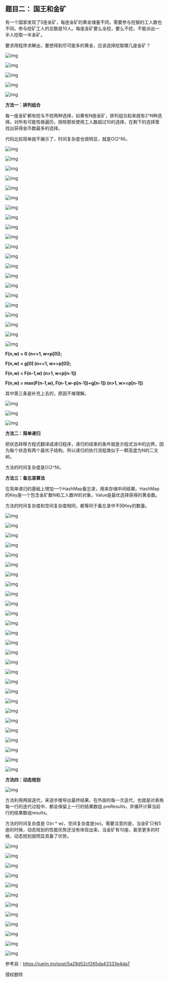 

## **题目二： 国王和金矿**

有一个国家发现了5座金矿，每座金矿的黄金储量不同，需要参与挖掘的工人数也不同。参与挖矿工人的总数是10人。每座金矿要么全挖，要么不挖，不能派出一半人挖取一半金矿。

要求用程序求解出，要想得到尽可能多的黄金，应该选择挖取哪几座金矿？

![img](https://user-gold-cdn.xitu.io/2017/12/8/1603368fd22e062e?imageslim)

![img](https://user-gold-cdn.xitu.io/2017/12/8/1603368e8d432a80?imageslim)

![img](https://user-gold-cdn.xitu.io/2017/12/8/1603368fe8120a22?imageslim)

![img](https://user-gold-cdn.xitu.io/2017/12/8/1603368fedac64cf?imageslim)

![img](https://user-gold-cdn.xitu.io/2017/12/8/1603368ff5fca280?imageslim)

**方法一：排列组合**

每一座金矿都有挖与不挖两种选择，如果有N座金矿，排列组合起来就有2^N种选择。对所有可能性做遍历，排除那些使用工人数超过10的选择，在剩下的选择里找出获得金币数最多的选择。

代码比较简单就不展示了，时间复杂度也很明显，就是O(2^N)。

![img](https://user-gold-cdn.xitu.io/2017/12/8/1603368ff1f45d27?imageslim)

![img](https://user-gold-cdn.xitu.io/2017/12/8/1603368ff8cf069a?imageslim)

![img](https://user-gold-cdn.xitu.io/2017/12/8/1603368ff9e40758?imageslim)

![img](https://user-gold-cdn.xitu.io/2017/12/8/16033690198d2b1f?imageslim)

![img](https://user-gold-cdn.xitu.io/2017/12/8/160336901f0e334b?imageslim)

![img](https://user-gold-cdn.xitu.io/2017/12/8/160336901d8d060f?imageslim)

![img](https://user-gold-cdn.xitu.io/2017/12/8/160336901f9c8b13?imageslim)

![img](https://user-gold-cdn.xitu.io/2017/12/8/1603369022e1b7a9?imageslim)

![img](https://user-gold-cdn.xitu.io/2017/12/8/1603369026ab6e11?imageslim)

![img](https://user-gold-cdn.xitu.io/2017/12/8/160336903f844a33?imageslim)

![img](https://user-gold-cdn.xitu.io/2017/12/8/1603369044076e11?imageslim)

![img](https://user-gold-cdn.xitu.io/2017/12/8/16033690438db255?imageslim)

![img](https://user-gold-cdn.xitu.io/2017/12/8/1603369045a233b5?imageslim)

![img](https://user-gold-cdn.xitu.io/2017/12/8/1603369045668942?imageslim)

![img](https://user-gold-cdn.xitu.io/2017/12/8/160336904cd9762e?imageslim)

![img](https://user-gold-cdn.xitu.io/2017/12/8/1603369067e3d9e1?imageslim)

![img](https://user-gold-cdn.xitu.io/2017/12/8/1603369066cfd06e?imageslim)

![img](https://user-gold-cdn.xitu.io/2017/12/8/160336906a894751?imageslim)

![img](https://user-gold-cdn.xitu.io/2017/12/8/160336906c4bd13f?imageslim)

![img](https://user-gold-cdn.xitu.io/2017/12/8/160336906e84d358?imageslim)

![img](https://user-gold-cdn.xitu.io/2017/12/8/1603369070cee0ee?imageslim)

**F(n,w) = 0    (n<=1, w<p[0]);**

**F(n,w) = g[0]     (n==1, w>=p[0]);**

**F(n,w) = F(n-1,w)    (n>1, w<p[n-1])**  

**F(n,w) = max(F(n-1,w),  F(n-1,w-p[n-1])+g[n-1])    (n>1, w>=p[n-1])**

其中第三条是补充上去的，原因不难理解。

![img](https://user-gold-cdn.xitu.io/2017/12/8/160336908dd51304?imageslim)

![img](https://user-gold-cdn.xitu.io/2017/12/8/160336909352a723?imageslim)

![img](https://user-gold-cdn.xitu.io/2017/12/8/16033690968ccf88?imageslim)

**方法二：简单递归**

把状态转移方程式翻译成递归程序，递归的结束的条件就是方程式当中的边界。因为每个状态有两个最优子结构，所以递归的执行流程类似于一颗高度为N的二叉树。

方法的时间复杂度是O(2^N)。



**方法三：备忘录算法**

在简单递归的基础上增加一个HashMap备忘录，用来存储中间结果。HashMap的Key是一个包含金矿数N和工人数W的对象，Value是最优选择获得的黄金数。

方法的时间复杂度和空间复杂度相同，都等同于备忘录中不同Key的数量。



![img](https://user-gold-cdn.xitu.io/2017/12/8/1603369097a0754d?imageslim)

![img](https://user-gold-cdn.xitu.io/2017/12/8/16033690950c7915?imageslim)

![img](https://user-gold-cdn.xitu.io/2017/12/8/16033690a006f3b8?imageslim)

![img](https://user-gold-cdn.xitu.io/2017/12/8/16033690b4278419?imageslim)

![img](https://user-gold-cdn.xitu.io/2017/12/8/16033690b7aa4c2d?imageslim)

![img](https://user-gold-cdn.xitu.io/2017/12/8/16033690b74f3c2f?imageslim)

![img](https://user-gold-cdn.xitu.io/2017/12/8/16033690bd8eee4b?imageslim)

![img](https://user-gold-cdn.xitu.io/2017/12/8/16033690c2eb4114?imageslim)

![img](https://user-gold-cdn.xitu.io/2017/12/8/16033690c8fa15c7?imageslim)

![img](https://user-gold-cdn.xitu.io/2017/12/8/16033690dd67de08?imageslim)

![img](https://user-gold-cdn.xitu.io/2017/12/8/16033690df3e7462?imageslim)

![img](https://user-gold-cdn.xitu.io/2017/12/8/16033690dee0cb63?imageslim)

![img](https://user-gold-cdn.xitu.io/2017/12/8/16033690f00e7020?imageslim)

![img](https://user-gold-cdn.xitu.io/2017/12/8/16033690ee00fcaf?imageslim)

![img](https://user-gold-cdn.xitu.io/2017/12/8/16033690eeb1a53a?imageslim)

![img](https://user-gold-cdn.xitu.io/2017/12/8/160336910d031bea?imageslim)

![img](https://user-gold-cdn.xitu.io/2017/12/8/160336910baf0deb?imageslim)

![img](https://user-gold-cdn.xitu.io/2017/12/8/16033691103c5a49?imageslim)

![img](https://user-gold-cdn.xitu.io/2017/12/8/1603369112dbce90?imageslim)

![img](https://user-gold-cdn.xitu.io/2017/12/8/16033691137e08a8?imageslim)

![img](https://user-gold-cdn.xitu.io/2017/12/8/160336911cbb42f4?imageslim)

![img](https://user-gold-cdn.xitu.io/2017/12/8/160336912f22f7f3?imageslim)

![img](https://user-gold-cdn.xitu.io/2017/12/8/1603369135de3002?imageslim)



![img](https://user-gold-cdn.xitu.io/2017/12/8/160336913a5a776d?imageslim)

![img](https://user-gold-cdn.xitu.io/2017/12/8/160336913882dc68?imageslim)

![img](https://user-gold-cdn.xitu.io/2017/12/8/16033691414b3177?imageslim)

![img](https://user-gold-cdn.xitu.io/2017/12/8/160336914559dd2c?imageslim)

**方法四：动态规划**

![img](https://user-gold-cdn.xitu.io/2017/12/8/1603369153d51bab?imageslim)

方法利用两层迭代，来逐步推导出最终结果。在外层的每一次迭代，也就是对表格每一行的迭代过程中，都会保留上一行的结果数组 preResults，并循环计算当前行的结果数组results。

方法的时间复杂度是 O(n * w)，空间复杂度是(w)。需要注意的是，当金矿只有5座的时候，动态规划的性能优势还没有体现出来。当金矿有10座，甚至更多的时候，动态规划就明显具备了优势。

![img](https://user-gold-cdn.xitu.io/2017/12/8/160336915c5fba53?imageslim)

![img](https://user-gold-cdn.xitu.io/2017/12/8/1603369165f054d9?imageslim)

![img](https://user-gold-cdn.xitu.io/2017/12/8/160336915e033071?imageslim)

![img](https://user-gold-cdn.xitu.io/2017/12/8/160336916c4cec54?imageslim)

![img](https://user-gold-cdn.xitu.io/2017/12/8/160336916a628eab?imageslim)

![img](https://user-gold-cdn.xitu.io/2017/12/8/160336918024bd42?imageslim)

![img](https://user-gold-cdn.xitu.io/2017/12/8/16033691871a2979?imageslim)

![img](https://user-gold-cdn.xitu.io/2017/12/8/160336918be387fd?imageslim)

![img](https://user-gold-cdn.xitu.io/2017/12/8/160336918a7ba025?imageslim)

![img](https://user-gold-cdn.xitu.io/2017/12/8/160336918fe4c26c?imageslim)

![img](https://user-gold-cdn.xitu.io/2017/12/8/16033691a79a7f22?imageslim)



![img](https://user-gold-cdn.xitu.io/2017/12/8/16033691ae9624d9?imageslim)









参考自：https://juejin.im/post/5a29d52cf265da43333e4da7

侵权删除